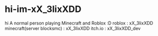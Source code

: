 # hi-im-xX_3lixXDD
hi 
A normal person playing Minecraft and Roblox :D
roblox : xX_3lixXDD
minecraft(server blocksmc) : xX_3lixXDD
itch.io : xX_3lixXDD_dev

